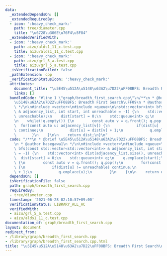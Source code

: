 ```yaml
---
data:
  _extendedDependsOn: []
  _extendedRequiredBy:
  - icon: ':heavy_check_mark:'
    path: tree/diameter.cpp
    title: "\u6728\u306E\u76F4\u5F84"
  _extendedVerifiedWith:
  - icon: ':heavy_check_mark:'
    path: aizu/alds1_11_c.test.cpp
    title: aizu/alds1_11_c.test.cpp
  - icon: ':heavy_check_mark:'
    path: aizu/grl_5_a.test.cpp
    title: aizu/grl_5_a.test.cpp
  _isVerificationFailed: false
  _pathExtension: cpp
  _verificationStatusIcon: ':heavy_check_mark:'
  attributes:
    document_title: "\u5E45\u512A\u5148\u63A2\u7D22\uFF08BFS: Breadth First Search\uFF09"
    links: []
  bundledCode: "#line 1 \"graph/breadth_first_search.cpp\"\n/**\n * @brief \u5E45\u512A\
    \u5148\u63A2\u7D22\uFF08BFS: Breadth First Search\uFF09\n * @author hasegawa1\n\
    \ */\n\n#include <vector>\n#include <queue>\n\nstd::vector<int> bfs(const std::vector<std::vector<int>>\
    \ & adjacency_list, int start, int unreachable = -1) {\n    std::vector<int> dist(adjacency_list.size(),\
    \ unreachable);\n    dist[start] = 0;\n    std::queue<int> q;\n    q.emplace(start);\n\
    \n    while(!q.empty()) {\n        const auto v = q.front(); q.pop();\n      \
    \  for(const auto u: adjacency_list[v]) {\n            if(dist[u] != unreachable)\
    \ continue;\n            dist[u] = dist[v] + 1;\n            q.emplace(u);\n \
    \       }\n    }\n\n    return dist;\n}\n"
  code: "/**\n * @brief \u5E45\u512A\u5148\u63A2\u7D22\uFF08BFS: Breadth First Search\uFF09\
    \n * @author hasegawa1\n */\n\n#include <vector>\n#include <queue>\n\nstd::vector<int>\
    \ bfs(const std::vector<std::vector<int>> & adjacency_list, int start, int unreachable\
    \ = -1) {\n    std::vector<int> dist(adjacency_list.size(), unreachable);\n  \
    \  dist[start] = 0;\n    std::queue<int> q;\n    q.emplace(start);\n\n    while(!q.empty())\
    \ {\n        const auto v = q.front(); q.pop();\n        for(const auto u: adjacency_list[v])\
    \ {\n            if(dist[u] != unreachable) continue;\n            dist[u] = dist[v]\
    \ + 1;\n            q.emplace(u);\n        }\n    }\n\n    return dist;\n}\n"
  dependsOn: []
  isVerificationFile: false
  path: graph/breadth_first_search.cpp
  requiredBy:
  - tree/diameter.cpp
  timestamp: '2021-06-28 02:10:57+09:00'
  verificationStatus: LIBRARY_ALL_AC
  verifiedWith:
  - aizu/grl_5_a.test.cpp
  - aizu/alds1_11_c.test.cpp
documentation_of: graph/breadth_first_search.cpp
layout: document
redirect_from:
- /library/graph/breadth_first_search.cpp
- /library/graph/breadth_first_search.cpp.html
title: "\u5E45\u512A\u5148\u63A2\u7D22\uFF08BFS: Breadth First Search\uFF09"
---
```

